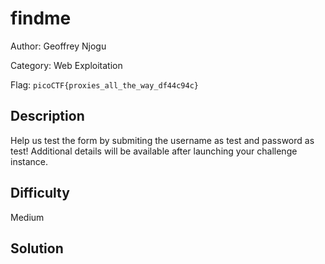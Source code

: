 # findme

Author: Geoffrey Njogu

Category: Web Exploitation

Flag: `picoCTF{proxies_all_the_way_df44c94c}`

## Description

Help us test the form by submiting the username as test and password as test!
Additional details will be available after launching your challenge instance.

## Difficulty

Medium

## Solution
